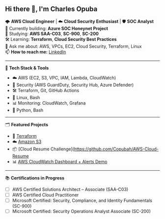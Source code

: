 
## Hi there 👋, I'm Charles Opuba

🌩 **AWS Cloud Engineer** | ☁️ **Cloud Security Enthusiast** | 🛡️ **SOC Analyst**  
🔭 Currently building: **Azure SOC Honeynet Project**  
📘 Studying: **AWS SAA-C03**, **SC-900**, **SC-200**  
🛠️ Learning: **Terraform**, **Cloud Security Best Practices**  
💬 Ask me about: AWS, VPCs, EC2, Cloud Security, Terraform, Linux  
📫 **How to reach me:** [LinkedIn](https://www.linkedin.com/in/charles-opuba-94820574/)


---

🧰 **Tech Stack & Tools**

- ☁️ AWS (EC2, S3, VPC, IAM, Lambda, CloudWatch)
- 🔐 Security (AWS GuardDuty, Security Hub, Azure Defender)
- 🛠 Terraform, Git, GitHub Actions
- 🐧 Linux, Bash
- 📊 Monitoring: CloudWatch, Grafana
- 📜 Python, Bash

---

🗂️ **Featured Projects**

- 🔐 [Terraform](https://github.com/Copubah/Terraform-Deployment)
- ☁️ [Amazon S3](https://github.com/Copubah/Host-a-Website-on-Amazon-S3)
- 📦 [Cloud Resume Challenge](https://github.com/Copubah/AWS-Cloud-Resume
- 📊 [AWS CloudWatch Dashboard + Alerts Demo](https://github.com/Copubah/Cloudwatch-Alarm)

---

📚 **Certifications in Progress**

- [ ] AWS Certified Solutions Architect – Associate (SAA-C03)
- [ ] AWS Certified Cloud Practitioner
- [ ] Microsoft Certified: Security, Compliance, and Identity Fundamentals (SC-900)
- [ ] Microsoft Certified: Security Operations Analyst Associate (SC-200)
